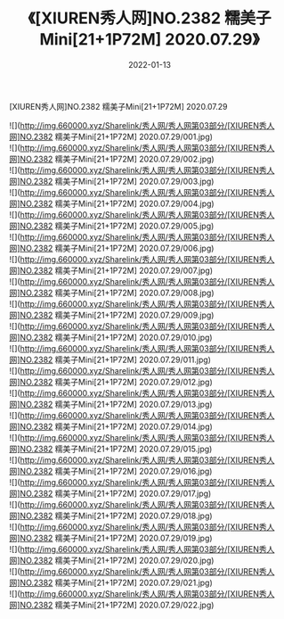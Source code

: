 ﻿---
layout: post
title:  《[XIUREN秀人网]NO.2382 糯美子Mini[21+1P72M] 2020.07.29》
date:   2022-01-13
img: http://img.660000.xyz/Sharelink/秀人网/秀人网第03部分/[XIUREN秀人网]NO.2382 糯美子Mini[21+1P72M] 2020.07.29/000.jpg
categories: [美女, 清纯, 唯美]
---

[XIUREN秀人网]NO.2382 糯美子Mini[21+1P72M] 2020.07.29

 ![](http://img.660000.xyz/Sharelink/秀人网/秀人网第03部分/[XIUREN秀人网]NO.2382 糯美子Mini[21+1P72M] 2020.07.29/001.jpg) <br>![](http://img.660000.xyz/Sharelink/秀人网/秀人网第03部分/[XIUREN秀人网]NO.2382 糯美子Mini[21+1P72M] 2020.07.29/002.jpg) <br>![](http://img.660000.xyz/Sharelink/秀人网/秀人网第03部分/[XIUREN秀人网]NO.2382 糯美子Mini[21+1P72M] 2020.07.29/003.jpg) <br>![](http://img.660000.xyz/Sharelink/秀人网/秀人网第03部分/[XIUREN秀人网]NO.2382 糯美子Mini[21+1P72M] 2020.07.29/004.jpg) <br>![](http://img.660000.xyz/Sharelink/秀人网/秀人网第03部分/[XIUREN秀人网]NO.2382 糯美子Mini[21+1P72M] 2020.07.29/005.jpg) <br>![](http://img.660000.xyz/Sharelink/秀人网/秀人网第03部分/[XIUREN秀人网]NO.2382 糯美子Mini[21+1P72M] 2020.07.29/006.jpg) <br>![](http://img.660000.xyz/Sharelink/秀人网/秀人网第03部分/[XIUREN秀人网]NO.2382 糯美子Mini[21+1P72M] 2020.07.29/007.jpg) <br>![](http://img.660000.xyz/Sharelink/秀人网/秀人网第03部分/[XIUREN秀人网]NO.2382 糯美子Mini[21+1P72M] 2020.07.29/008.jpg) <br>![](http://img.660000.xyz/Sharelink/秀人网/秀人网第03部分/[XIUREN秀人网]NO.2382 糯美子Mini[21+1P72M] 2020.07.29/009.jpg) <br>![](http://img.660000.xyz/Sharelink/秀人网/秀人网第03部分/[XIUREN秀人网]NO.2382 糯美子Mini[21+1P72M] 2020.07.29/010.jpg) <br>![](http://img.660000.xyz/Sharelink/秀人网/秀人网第03部分/[XIUREN秀人网]NO.2382 糯美子Mini[21+1P72M] 2020.07.29/011.jpg) <br>![](http://img.660000.xyz/Sharelink/秀人网/秀人网第03部分/[XIUREN秀人网]NO.2382 糯美子Mini[21+1P72M] 2020.07.29/012.jpg) <br>![](http://img.660000.xyz/Sharelink/秀人网/秀人网第03部分/[XIUREN秀人网]NO.2382 糯美子Mini[21+1P72M] 2020.07.29/013.jpg) <br>![](http://img.660000.xyz/Sharelink/秀人网/秀人网第03部分/[XIUREN秀人网]NO.2382 糯美子Mini[21+1P72M] 2020.07.29/014.jpg) <br>![](http://img.660000.xyz/Sharelink/秀人网/秀人网第03部分/[XIUREN秀人网]NO.2382 糯美子Mini[21+1P72M] 2020.07.29/015.jpg) <br>![](http://img.660000.xyz/Sharelink/秀人网/秀人网第03部分/[XIUREN秀人网]NO.2382 糯美子Mini[21+1P72M] 2020.07.29/016.jpg) <br>![](http://img.660000.xyz/Sharelink/秀人网/秀人网第03部分/[XIUREN秀人网]NO.2382 糯美子Mini[21+1P72M] 2020.07.29/017.jpg) <br>![](http://img.660000.xyz/Sharelink/秀人网/秀人网第03部分/[XIUREN秀人网]NO.2382 糯美子Mini[21+1P72M] 2020.07.29/018.jpg) <br>![](http://img.660000.xyz/Sharelink/秀人网/秀人网第03部分/[XIUREN秀人网]NO.2382 糯美子Mini[21+1P72M] 2020.07.29/019.jpg) <br>![](http://img.660000.xyz/Sharelink/秀人网/秀人网第03部分/[XIUREN秀人网]NO.2382 糯美子Mini[21+1P72M] 2020.07.29/020.jpg) <br>![](http://img.660000.xyz/Sharelink/秀人网/秀人网第03部分/[XIUREN秀人网]NO.2382 糯美子Mini[21+1P72M] 2020.07.29/021.jpg) <br>![](http://img.660000.xyz/Sharelink/秀人网/秀人网第03部分/[XIUREN秀人网]NO.2382 糯美子Mini[21+1P72M] 2020.07.29/022.jpg) <br>